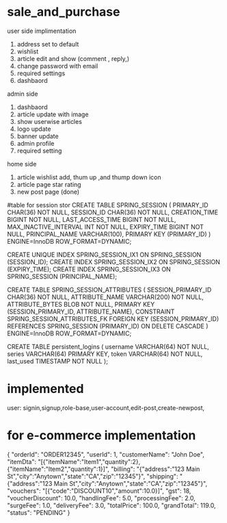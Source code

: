 # sale_and_purchase

user side implimentation
1. address set to default 
2. wishlist 
3. article edit and show (comment , reply,)
4. change password with email 
5. required settings 
6. dashbaord 

admin side 
1. dashbaord 
2. article update with image
3. show userwise articles
4. logo update
5. banner update
6. admin profile
7. required setting 

home side
1. article wishlist add, thum up ,and thump down icon 
2. article page star rating 
3.  new post page (done)

#table for session stor
CREATE TABLE SPRING_SESSION (
    PRIMARY_ID CHAR(36) NOT NULL,
    SESSION_ID CHAR(36) NOT NULL,
    CREATION_TIME BIGINT NOT NULL,
    LAST_ACCESS_TIME BIGINT NOT NULL,
    MAX_INACTIVE_INTERVAL INT NOT NULL,
    EXPIRY_TIME BIGINT NOT NULL,
    PRINCIPAL_NAME VARCHAR(100),
    PRIMARY KEY (PRIMARY_ID)
) ENGINE=InnoDB ROW_FORMAT=DYNAMIC;

CREATE UNIQUE INDEX SPRING_SESSION_IX1 ON SPRING_SESSION (SESSION_ID);
CREATE INDEX SPRING_SESSION_IX2 ON SPRING_SESSION (EXPIRY_TIME);
CREATE INDEX SPRING_SESSION_IX3 ON SPRING_SESSION (PRINCIPAL_NAME);

CREATE TABLE SPRING_SESSION_ATTRIBUTES (
    SESSION_PRIMARY_ID CHAR(36) NOT NULL,
    ATTRIBUTE_NAME VARCHAR(200) NOT NULL,
    ATTRIBUTE_BYTES BLOB NOT NULL,
    PRIMARY KEY (SESSION_PRIMARY_ID, ATTRIBUTE_NAME),
    CONSTRAINT SPRING_SESSION_ATTRIBUTES_FK FOREIGN KEY (SESSION_PRIMARY_ID) REFERENCES SPRING_SESSION (PRIMARY_ID) ON DELETE CASCADE
) ENGINE=InnoDB ROW_FORMAT=DYNAMIC;

CREATE TABLE persistent_logins (
    username VARCHAR(64) NOT NULL,
    series VARCHAR(64) PRIMARY KEY,
    token VARCHAR(64) NOT NULL,
    last_used TIMESTAMP NOT NULL
);
 
# implemented 
user: signin,signup,role-base,user-account,edit-post,create-newpost,









# for e-commerce implementation


{
    "orderId": "ORDER12345",
    "userId": 1,
    "customerName": "John Doe",
    "itemDta": "[{\"itemName\":\"Item1\",\"quantity\":2},{\"itemName\":\"Item2\",\"quantity\":1}]",
    "billing": "{\"address\":\"123 Main St\",\"city\":\"Anytown\",\"state\":\"CA\",\"zip\":\"12345\"}",
    "shipping": "{\"address\":\"123 Main St\",\"city\":\"Anytown\",\"state\":\"CA\",\"zip\":\"12345\"}",
    "vouchers": "[{\"code\":\"DISCOUNT10\",\"amount\":10.0}]",
    "gst": 18,
    "voucherDiscount": 10.0,
    "handlingFee": 5.0,
    "processingFee": 2.0,
    "surgeFee": 1.0,
    "deliveryFee": 3.0,
    "totalPrice": 100.0,
    "grandTotal": 119.0,
    "status": "PENDING"
}
